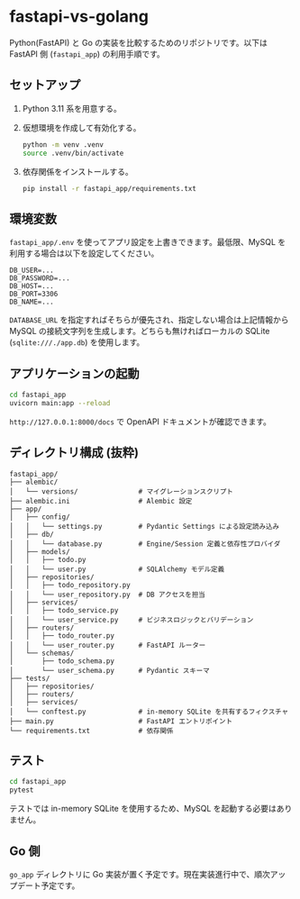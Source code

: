 # fastapi-vs-golang

Python(FastAPI) と Go の実装を比較するためのリポジトリです。以下は FastAPI 側 (`fastapi_app`) の利用手順です。

## セットアップ

1. Python 3.11 系を用意する。
2. 仮想環境を作成して有効化する。

   ```bash
   python -m venv .venv
   source .venv/bin/activate
   ```

3. 依存関係をインストールする。

   ```bash
   pip install -r fastapi_app/requirements.txt
   ```

## 環境変数

`fastapi_app/.env` を使ってアプリ設定を上書きできます。最低限、MySQL を利用する場合は以下を設定してください。

```env
DB_USER=...
DB_PASSWORD=...
DB_HOST=...
DB_PORT=3306
DB_NAME=...
```

`DATABASE_URL` を指定すればそちらが優先され、指定しない場合は上記情報から MySQL の接続文字列を生成します。どちらも無ければローカルの SQLite (`sqlite:///./app.db`) を使用します。

## アプリケーションの起動

```bash
cd fastapi_app
uvicorn main:app --reload
```

`http://127.0.0.1:8000/docs` で OpenAPI ドキュメントが確認できます。

## ディレクトリ構成 (抜粋)

```
fastapi_app/
├── alembic/
│   └── versions/               # マイグレーションスクリプト
├── alembic.ini                 # Alembic 設定
├── app/
│   ├── config/
│   │   └── settings.py         # Pydantic Settings による設定読み込み
│   ├── db/
│   │   └── database.py         # Engine/Session 定義と依存性プロバイダ
│   ├── models/
│   │   ├── todo.py
│   │   └── user.py             # SQLAlchemy モデル定義
│   ├── repositories/
│   │   ├── todo_repository.py
│   │   └── user_repository.py  # DB アクセスを担当
│   ├── services/
│   │   ├── todo_service.py
│   │   └── user_service.py     # ビジネスロジックとバリデーション
│   ├── routers/
│   │   ├── todo_router.py
│   │   └── user_router.py      # FastAPI ルーター
│   └── schemas/
│       ├── todo_schema.py
│       └── user_schema.py      # Pydantic スキーマ
├── tests/
│   ├── repositories/
│   ├── routers/
│   ├── services/
│   └── conftest.py             # in-memory SQLite を共有するフィクスチャ
├── main.py                     # FastAPI エントリポイント
└── requirements.txt            # 依存関係
```

## テスト

```bash
cd fastapi_app
pytest
```

テストでは in-memory SQLite を使用するため、MySQL を起動する必要はありません。

## Go 側

`go_app` ディレクトリに Go 実装が置く予定です。現在実装進行中で、順次アップデート予定です。
